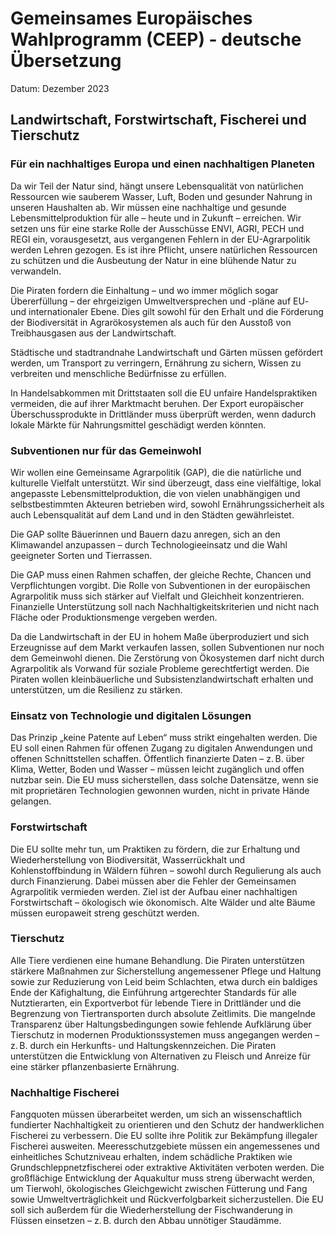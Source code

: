 # Gemeinsames Europäisches Wahlprogramm (CEEP) - deutsche Übersetzung
Datum: Dezember 2023

## Landwirtschaft, Forstwirtschaft, Fischerei und Tierschutz

### Für ein nachhaltiges Europa und einen nachhaltigen Planeten

Da wir Teil der Natur sind, hängt unsere Lebensqualität von natürlichen Ressourcen wie sauberem Wasser, Luft, Boden und gesunder Nahrung in unseren Haushalten ab. Wir müssen eine nachhaltige und gesunde Lebensmittelproduktion für alle – heute und in Zukunft – erreichen. Wir setzen uns für eine starke Rolle der Ausschüsse ENVI, AGRI, PECH und REGI ein, vorausgesetzt, aus vergangenen Fehlern in der EU-Agrarpolitik werden Lehren gezogen. Es ist ihre Pflicht, unsere natürlichen Ressourcen zu schützen und die Ausbeutung der Natur in eine blühende Natur zu verwandeln.

Die Piraten fordern die Einhaltung – und wo immer möglich sogar Übererfüllung – der ehrgeizigen Umweltversprechen und -pläne auf EU- und internationaler Ebene. Dies gilt sowohl für den Erhalt und die Förderung der Biodiversität in Agrarökosystemen als auch für den Ausstoß von Treibhausgasen aus der Landwirtschaft.

Städtische und stadtrandnahe Landwirtschaft und Gärten müssen gefördert werden, um Transport zu verringern, Ernährung zu sichern, Wissen zu verbreiten und menschliche Bedürfnisse zu erfüllen.

In Handelsabkommen mit Drittstaaten soll die EU unfaire Handelspraktiken vermeiden, die auf ihrer Marktmacht beruhen. Der Export europäischer Überschussprodukte in Drittländer muss überprüft werden, wenn dadurch lokale Märkte für Nahrungsmittel geschädigt werden könnten.

### Subventionen nur für das Gemeinwohl

Wir wollen eine Gemeinsame Agrarpolitik (GAP), die die natürliche und kulturelle Vielfalt unterstützt. Wir sind überzeugt, dass eine vielfältige, lokal angepasste Lebensmittelproduktion, die von vielen unabhängigen und selbstbestimmten Akteuren betrieben wird, sowohl Ernährungssicherheit als auch Lebensqualität auf dem Land und in den Städten gewährleistet.

Die GAP sollte Bäuerinnen und Bauern dazu anregen, sich an den Klimawandel anzupassen – durch Technologieeinsatz und die Wahl geeigneter Sorten und Tierrassen.

Die GAP muss einen Rahmen schaffen, der gleiche Rechte, Chancen und Verpflichtungen vorgibt. Die Rolle von Subventionen in der europäischen Agrarpolitik muss sich stärker auf Vielfalt und Gleichheit konzentrieren. Finanzielle Unterstützung soll nach Nachhaltigkeitskriterien und nicht nach Fläche oder Produktionsmenge vergeben werden.

Da die Landwirtschaft in der EU in hohem Maße überproduziert und sich Erzeugnisse auf dem Markt verkaufen lassen, sollen Subventionen nur noch dem Gemeinwohl dienen. Die Zerstörung von Ökosystemen darf nicht durch Agrarpolitik als Vorwand für soziale Probleme gerechtfertigt werden. Die Piraten wollen kleinbäuerliche und Subsistenzlandwirtschaft erhalten und unterstützen, um die Resilienz zu stärken.

### Einsatz von Technologie und digitalen Lösungen

Das Prinzip „keine Patente auf Leben“ muss strikt eingehalten werden. Die EU soll einen Rahmen für offenen Zugang zu digitalen Anwendungen und offenen Schnittstellen schaffen. Öffentlich finanzierte Daten – z. B. über Klima, Wetter, Boden und Wasser – müssen leicht zugänglich und offen nutzbar sein. Die EU muss sicherstellen, dass solche Datensätze, wenn sie mit proprietären Technologien gewonnen wurden, nicht in private Hände gelangen.

### Forstwirtschaft

Die EU sollte mehr tun, um Praktiken zu fördern, die zur Erhaltung und Wiederherstellung von Biodiversität, Wasserrückhalt und Kohlenstoffbindung in Wäldern führen – sowohl durch Regulierung als auch durch Finanzierung. Dabei müssen aber die Fehler der Gemeinsamen Agrarpolitik vermieden werden. Ziel ist der Aufbau einer nachhaltigen Forstwirtschaft – ökologisch wie ökonomisch. Alte Wälder und alte Bäume müssen europaweit streng geschützt werden.

### Tierschutz

Alle Tiere verdienen eine humane Behandlung. Die Piraten unterstützen stärkere Maßnahmen zur Sicherstellung angemessener Pflege und Haltung sowie zur Reduzierung von Leid beim Schlachten, etwa durch ein baldiges Ende der Käfighaltung, die Einführung artgerechter Standards für alle Nutztierarten, ein Exportverbot für lebende Tiere in Drittländer und die Begrenzung von Tiertransporten durch absolute Zeitlimits. Die mangelnde Transparenz über Haltungsbedingungen sowie fehlende Aufklärung über Tierschutz in modernen Produktionssystemen muss angegangen werden – z. B. durch ein Herkunfts- und Haltungskennzeichen. Die Piraten unterstützen die Entwicklung von Alternativen zu Fleisch und Anreize für eine stärker pflanzenbasierte Ernährung.

### Nachhaltige Fischerei

Fangquoten müssen überarbeitet werden, um sich an wissenschaftlich fundierter Nachhaltigkeit zu orientieren und den Schutz der handwerklichen Fischerei zu verbessern. Die EU sollte ihre Politik zur Bekämpfung illegaler Fischerei ausweiten. Meeresschutzgebiete müssen ein angemessenes und einheitliches Schutzniveau erhalten, indem schädliche Praktiken wie Grundschleppnetzfischerei oder extraktive Aktivitäten verboten werden. Die großflächige Entwicklung der Aquakultur muss streng überwacht werden, um Tierwohl, ökologisches Gleichgewicht zwischen Fütterung und Fang sowie Umweltverträglichkeit und Rückverfolgbarkeit sicherzustellen. Die EU soll sich außerdem für die Wiederherstellung der Fischwanderung in Flüssen einsetzen – z. B. durch den Abbau unnötiger Staudämme.




